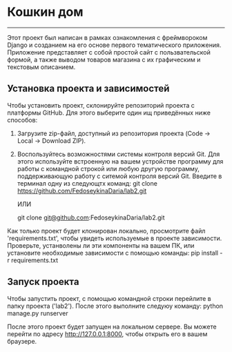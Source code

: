 # Кошкин дом 

---

Этот проект был написан в рамках ознакомления с фреймвороком Django и созданием на его основе первого тематического приложения. Приложение представляет с собой простой сайт с пользвательской формой, а также выводом товаров магазина с их графическим и текстовым описанием. 

## Установка проекта и зависимостей

Чтобы установить проект, склонируйте репозиторий проекта с платформы GitHub. Для этого выберите один ищ приведённых ниже способов:

1. Загрузите zip-файл, доступный из репозитория проекта (Code -> Local -> Download ZIP).

2. Воспользуйтесь возможностями системы контроля версий Git. Для этого используйте встроенную на вашем устройстве программу для работы с командной строкой или любую другую программу, поддерживающую работу с ситемой контроля версий Git. Введите в терминал одну из следующтх команд:
    git clone https://github.com/FedoseykinaDaria/lab2.git

    ИЛИ

    git clone git@github.com:FedoseykinaDaria/lab2.git

Как только проект будет клонирован локально, просмотрите файл 'requirements.txt', чтобы увидеть используемые в проекте зависимости. Проверьте, устанволены ли эти компоненты на вашем ПК, или установите необходимые зависимости с помощью команды:
    pip install -r requirements.txt

## Запуск проекта

Чтобы запустить проект, с помощью командной строки перейлите в папку проекта ('lab2'). После этого выполните следуюу команду:
    python manage.py runserver

После этого проект будет запущен на локальном сервере. Вы можете перейти по адресу http://127.0.0.1:8000, чтобы открыть его в вашем браузере.